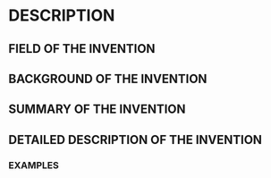 # DESCRIPTION

## FIELD OF THE INVENTION

## BACKGROUND OF THE INVENTION

## SUMMARY OF THE INVENTION

## DETAILED DESCRIPTION OF THE INVENTION

### EXAMPLES

